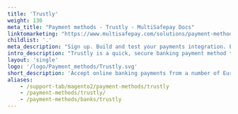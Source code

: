 ```yaml
---
title: 'Trustly'
weight: 130
meta_title: "Payment methods - Trustly - MultiSafepay Docs"
linktomarketing: "https://www.multisafepay.com/solutions/payment-methods/trustly"
childlist: '.'
meta_description: "Sign up. Build and test your payments integration. Explore our products and services. Use our API Reference, SDKs, and wrappers. Get support."
intro_description: "Trustly is a quick, secure banking payment method that is available in 29 European countries. Customers pay from their own online banking environment."
layout: 'single'
logo: '/logo/Payment_methods/Trustly.svg' 
short_description: 'Accept online banking payments from a number of European countries.'
aliases:
    - /support-tab/magento2/payment-methods/trustly
    - /payment-methods/trustly/
    - /payment-methods/banks/trustly
---
```

